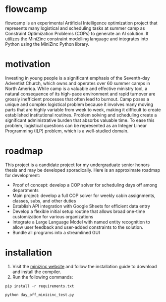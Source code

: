 # flowcamp

flowcamp is an experimental Artificial Intelligence optimization project that represents many logistical and scheduling tasks at summer camp as Constraint Optimization Problems (COPs) to generate an AI solution. It utilizes the MiniZinc constraint modelling language and integrates into Python using the MiniZinc Python library. 

# motivation 

Investing in young people is a significant emphasis of the Seventh-day Adventist Church, which owns and operates over 60 summer camps in North America. While camp is a valuable and effective ministry tool, a natural consequence of its high-pace environment and rapid turnover are grossly inefficient processes that often lead to burnout. Camp poses a unique and complex logistical problem because it involves many moving parts that are highly variable from week to week, making it difficult to create established institutional routines. Problem solving and scheduling create a significant administrative burden that absorbs valuable time. To ease this problem, logistical questions can be represented as an Integer Linear Programming (ILP) problem, which is a well-studied domain. 

# roadmap

This project is a candidate project for my undergraduate senior honors thesis and may be developed sporadically. Here is an approximate roadmap for development:
- Proof of concept: develop a COP solver for scheduling days off among departments
- Main project: develop a full COP solver for weekly cabin assignments, classes, subs, and other duties
- Establish API integration with Google Sheets for efficient data entry 
- Develop a flexible initial setup routine that allows broad one-time customization for various organizations 
- Integrate a Large Language Model with named entity recognition to allow user feedback and user-added constraints to the solution. 
- Bundle all programs into a streamlined GUI

# installation 
1. Visit the [minizinc website](https://www.minizinc.org/) and follow the installation guide to download and install the compiler. 
2. Run the following commands:
```console  
pip install -r requirements.txt
```
```console
python day_off_minizinc_test.py
```
